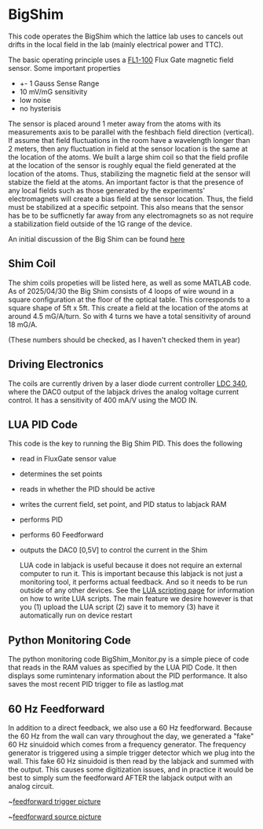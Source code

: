 # BigShim
This code operates the BigShim which the lattice lab uses to cancels out drifts in the local field in the lab (mainly electrical power and TTC).

The basic operating principle uses a [FL1-100](https://www.stefan-mayer.com/en/products/magnetometers-and-sensors/fluxgate-sensor-fl1-100.html) Flux Gate
magnetic field sensor. Some important properties
- +- 1 Gauss Sense Range
- 10 mV/mG sensitivity
- low noise
- no hysterisis

The sensor is placed around 1 meter away from the atoms with its measurements axis to be parallel with the feshbach field direction (vertical). If assume that field fluctuations in the room have a wavelength longer than 2 meters,
then any fluctuation in field at the sensor location is the same at the location of the atoms.  We built a large shim coil so that the field profile at the location of the sensor is roughly equal the field generated 
at the location of the atoms. Thus, stabilizing the magnetic field at the sensor will stabize the field at the atoms. An important factor is that the presence of any local fields such as those generated by the experiments' electromagnets
will create a bias field at the sensor location.  Thus, the field must be stabilized at a specific setpoint.  This also means that the sensor has be to be sufficnetly far away from any electromagnets so 
as not require a stabilization field outside of the 1G range of the device.

An initial discussion of the Big Shim can be found [here](https://docs.google.com/presentation/d/1-JlIjbozoPRU63ZKhApEn-joSrciZfajlC-b8FjDk5w/edit#slide=id.g2b14b3b4ab5_0_38)

## Shim Coil
The shim coils propeties will be listed here, as well as some MATLAB code. As of 2025/04/30 the Big Shim consists of 4 loops of wire wound in a square configuration at the floor of the optical table. This corresponds to a square shape of 5ft x 5ft. This create a field at the location of the atoms at around 4.5 mG/A/turn. So with 4 turns we have a total sensitivity of around 18 mG/A.

(These numbers should be checked, as I haven't checked them in year)

## Driving Electronics
The coils are currently driven by a laser diode current controller [LDC 340](https://www.thorlabs.com/thorproduct.cfm?partnumber=LDC340), where the DAC0 output of the labjack drives the analog voltage current control. It has a sensitivity of 400 mA/V using the MOD IN.

## LUA PID Code
This code is the key to running the Big Shim PID. This does the following
- read in FluxGate sensor value
- determines the set points
- reads in whether the PID should be active
- writes the current field, set point, and PID status to labjack RAM
- performs PID
- performs 60 Feedforward
- outputs the DAC0 [0,5V] to control the current in the Shim

  LUA code in labjack is useful because it does not require an external computer to run it.  This is important because this labjack is not just a monitoring tool, it performs actual feedback. And so it needs to be run outside of any other devices.  See the [LUA scripting page](https://support.labjack.com/docs/25-0-lua-scripting-t-series-datasheet) for information on how to write LUA scripts. The main feature we desire however is that you
  (1) upload the LUA script
  (2) save it to memory
  (3) have it automatically run on device restart

## Python Monitoring Code
The python monitoring code BigShim_Monitor.py is a simple piece of code that reads in the RAM values as specified by the LUA PID Code.  It then displays some rumintenary information about the PID performance. It also saves the most recent PID trigger to file as lastlog.mat

## 60 Hz Feedforward
In addition to a direct feedback, we also use a 60 Hz feedforward.  Because the 60 Hz from the wall can vary throughout the day, we generated a "fake" 60 Hz sinuidoid which comes from a frequency generator.  The frequency generator is triggered using a simple trigger detector which we plug into the wall.  This fake 60 Hz sinuidoid is then read by the labjack and summed with the output. This causes some digitization issues, and in practice it would be best to simply sum the feedforward AFTER the labjack output with an analog circuit.

~[feedforward trigger picture](pictures/feedforward_trigger.jpg)

~[feedforward source picture](pictures/feedforward_source.jpg)

